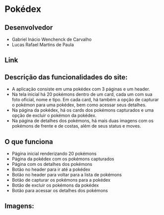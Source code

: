 # Pokédex

## Desenvolvedor

- Gabriel Inácio Wenchenck de Carvalho
- Lucas Rafael Martins de Paula

## Link

## Descrição das funcionalidades do site:

- A aplicação consiste em uma pokédex com 3 páginas e um header.
- Na tela inicial há 20 pokémons dentro de um card, cada um com sua foto oficial, nome e tipo. Em cada card, há também a opção de capturar o pokémon para uma pokédex, bem como acessar seus detalhes.
- Na página da pokédex, há os cards dos pokémons capturados e uma opção de excluir o pokémon da pokédex.
- Na página de detalhes dos pokémons, há mais duas imagens com os pokémons de frente e de costas, além de seus status e moves.

## O que funciona

- Página inicial renderizando 20 pokémons
- Página da pokédex com os pokémons capturados
- Página com os detalhes dos pokémons
- Botão no header para ir até a pokédex
- Botão no header para voltar para a lista de pokémons
- Botão de capturar os pokémons para a pokédex
- Botão de excluir os pokémons da pokédex
- Botão para acessar os detalhes dos pokémons

## Imagens:

